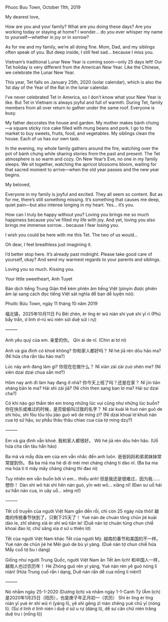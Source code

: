 Phuoc Buu Town, October 11th, 2019

My dearest love,

How are you and your family? What are you doing these days? Are you working today or staying at home? I wonder… do you ever whisper my name to yourself—whether in joy or in sorrow?

As for me and my family, we’re all doing fine. Mom, Dad, and my siblings often speak of you. But deep inside, I still feel sad… because I miss you.

Vietnam’s traditional Lunar New Year is coming soon—only 25 days left! Our Tet holiday is very different from the American New Year. Like the Chinese, we celebrate the Lunar New Year.

This year, Tet falls on January 25th, 2020 (solar calendar), which is also the 1st day of the Year of the Rat in the lunar calendar.

I’ve never celebrated Tet in America, so I don’t know what your New Year is like. But Tet in Vietnam is always joyful and full of warmth. During Tet, family members from all over return to gather under the same roof. Everyone is busy.

My father decorates the house and garden. My mother makes bánh chưng—a square sticky rice cake filled with mung beans and pork. I go to the market to buy sweets, fruits, food, and vegetables. My siblings clean the house. Each of us has our own task.

In the evening, my whole family gathers around the fire, watching over the pot of bánh chưng while sharing stories from the past and present. The Tet atmosphere is so warm and cozy. On New Year’s Eve, no one in my family sleeps. We sit together, watching the apricot blossoms bloom, waiting for that sacred moment to arrive—when the old year passes and the new year begins.

My beloved,

Everyone in my family is joyful and excited. They all seem so content. But as for me, there’s still something missing. It’s something that causes me deep, quiet pain—but also intense longing in my heart. Yes… it’s you.

How can I truly be happy without you? Loving you brings me so much happiness because you’ve filled my life with joy. And yet, loving you also brings me immense sorrow… because I fear losing you.

I wish you could be here with me this Tet. The two of us would…

Oh dear, I feel breathless just imagining it.

I’d better stop here. It’s already past midnight. Please take good care of yourself, okay? And send my warmest regards to your parents and siblings.

Loving you so much. Kissing you.

Your little sweetheart,
Anh Tuyet


Bản dịch tiếng Trung Giản thể kèm phiên âm tiếng Việt (pinyin được phiên âm lại sang cách đọc tiếng Việt sát nghĩa để bạn dễ luyện nói):


Phước Bửu Town, ngày 11 tháng 10 năm 2019

福北镇，2025年10月11日
Fú Běi zhèn, èr líng èr wǔ nián shí yuè shí yī rì
(Phú bẩy trẩn, ơ lính ơ-rủ wú nién sứi duệ sứi i rự)

⸻

Anh yêu quý của em.
亲爱的你。
Qīn ài de nǐ.
(Chin ai tơ nỉ)

Anh và gia đình có khoẻ không?
你和家人都好吗？
Nǐ hé jiā rén dōu hǎo ma?
(Nỉ hứa cha rấn tâu hảo ma?)

Lúc này anh đang làm gì?
你现在在做什么？
Nǐ xiàn zài zài zuò shén me?
(Nỉ xièn dzai dzai chua sấn mơ?)

Hôm nay anh đi làm hay đang ở nhà?
你今天上班了吗？还是在家？
Nǐ jīn tiān shàng bān le ma? Hái shì zài jiā?
(Nỉ chin then sang ban lơ ma? Hái sư dzai cha?)

Có khi nào gọi thầm tên em trong những lúc vui cũng như những lúc buồn?
你在快乐或难过的时候，是否偷偷叫过我的名字？
Nǐ zài kuài lè huò nán guò de shí hòu, shì fǒu tōu tōu jiào guò wǒ de míng zì?
(Nỉ dzai khoai lơ khuô nán cua tợ sứ hậu, sư phẩu thâu thâu chiao cua của tợ míng dzự?)

⸻

Em và gia đình vẫn khoẻ.
我和家人都很好。
Wǒ hé jiā rén dōu hěn hǎo.
(Uổ hứa cha rấn tâu hẩn hảo)

Ba má và mấy đứa em của em vẫn nhắc đến anh luôn.
爸爸妈妈和弟弟妹妹常常提到你。
Bà ba mā ma hé dì di mèi mei cháng cháng tí dào nǐ.
(Ba ba ma ma hứa ti ti mây mây cháng cháng thí đao nỉ)

Tuy nhiên em vẫn buồn bởi vì em… thiếu anh!
但是我还是很难过，因为我……想你！
Dàn shì wǒ hái shì hěn nán guò, yīn wèi wǒ… xiǎng nǐ!
(Đan sư uổ hái sư hẩn nán cua, in uây uổ… xẻng nỉ!)

⸻

Tết cổ truyền của người Việt Nam gần đến rồi, chỉ còn 25 ngày nữa thôi!
越南的传统春节快到了，只剩下25天了！
Yuè nán de chuán tǒng chūn jié kuài dào le, zhǐ shèng xià èr shí wǔ tiān le!
(Duê nán tợ chuán tủng chun chiề khoai đao lơ, chử sâng xia ơ sứ u thiên lơ)

Tết của người Việt Nam khác Tết của người Mỹ.
越南的春节和美国的不一样。
Yuè nán de chūn jié hé Měi guó de bù yí yàng.
(Duê nán tợ chun chiề hứa Mẩy cuố tợ bu í dạng)

Giống như người Trung Quốc, người Việt Nam ăn Tết âm lịch!
和中国人一样，越南人也过农历年！
Hé Zhōng guó rén yí yàng, Yuè nán rén yě guò nóng lì nián!
(Hứa Trung cuố rấn í dạng, Duê nán rấn dể cua nống li nién!)

⸻

Nó nhằm ngày 25-1-2020 (Dương lịch) và nhằm ngày 1-1-Canh Tý (Âm lịch)
是2020年1月25日（阳历），也是庚子年正月初一（农历）
Shì èr líng èr líng nián yī yuè èr shí wǔ rì (yáng lì), yě shì gēng zǐ nián zhēng yuè chū yī (nóng lì).
(Sư ơ lính ơ lính nién i duệ ơ sứ u rự (dáng li), dể sư cân chử nién trâng duệ tru i (nống li))
